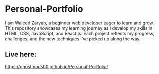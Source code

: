 # Personal-Portfolio
I am Waleed Zaryab, a beginner web developer eager to learn and grow. This repository showcases my learning journey as I develop my skills in HTML, CSS, JavaScript, and React.js. Each project reflects my progress, challenges, and the new techniques I’ve picked up along the way.

## Live here:
https://ghostmods00.github.io/Personal-Portfolio/
